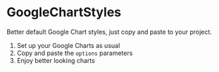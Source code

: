 # GoogleChartStyles
Better default Google Chart styles, just copy and paste to your project. 

1. Set up your Google Charts as usual
2. Copy and paste the `options` parameters
3. Enjoy better looking charts
